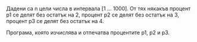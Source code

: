 Дадени са n цели числа в интервала [1 … 1000]. От тях някакъв процент p1 се делят
без остатък на 2, процент p2 се делят без остатък на 3, процент p3 се делят без
остатък на 4. 

Програма, която изчислява и отпечатва процентите p1,
p2 и p3. 

